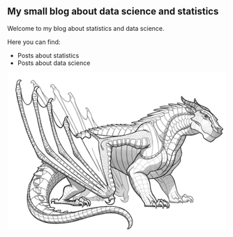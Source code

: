 ## My small blog about data science and statistics

Welcome to my blog about statistics and data science.

Here you can find:
  * Posts about statistics
  * Posts about data science


![logo](Wings-Of-Fire-Sandwing-Coloring-Pages.jpg)
